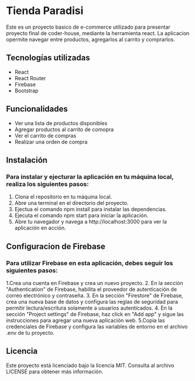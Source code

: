 # Tienda Paradisi

Este es un proyecto basico de e-commerce utilizado para presentar proyecto final de coder-house, mediante la herramienta react. La aplicacion opermite navegar entre productos, agregarlos al carrito y comprarlos.

## Tecnologías utilizadas
- React
- React Router
- Firebase
- Bootstrap



## Funcionalidades
- Ver una lista de productos disponibles
- Agregar productos al carrito de comopra
- Ver el carrito de compras
- Realizar una orden de compra 

## Instalación

### Para instalar y ejecturar la aplicación en tu máquina local, realiza los siguientes pasos:

1. Clona el repositorio en tu máquina local.
2. Abre una terminal en el directorio del proyecto.
3. Ejectua el comando npm install para instalar las dependencias.
4. Ejecuta el comando npm start para iniciar la aplicación.
5. Abre tu navegador y navega a http://localhost:3000 para ver la aplicación en acción.


## Configuracion de Firebase

### Para utilizar Firebase en esta aplicación, debes seguir  los siguientes pasos:

1.Crea una cuenta en Firebase y crea un nuevo proyecto.
2. En la sección "Authentication" de Firebase, habilita el proveedor de autenticación de correo electrónico y contraseña.
3. En la sección "Firestore" de Firebase, crea una nueva base de datos y configura las reglas de seguridad para permitir lectura/escritura solamente a usuarios autenticados.
4. En la sección "Project settings" de Firebase, haz click en "Add app" y sigue las instrucciones para agregar una nueva aplicación web.
5.Copia las credenciales de Firebase y configura las variables de entorno en el archivo .env de tu proyecto.


## Licencia
Este proyecto está licenciado bajo la licencia MIT. Consulta al archivo LICENSE para obtener más información.
